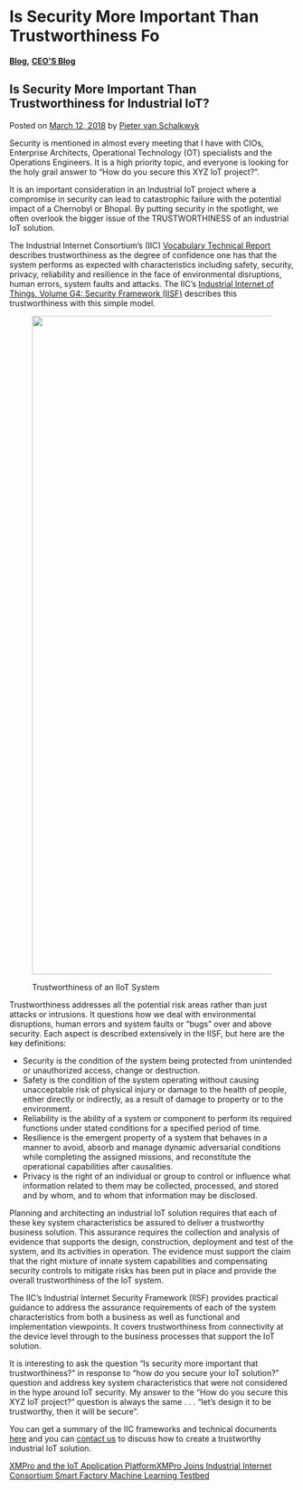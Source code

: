 # Is Security More Important Than Trustworthiness Fo

[**Blog**](https://xmpro.com/category/blog/)**,** [**CEO'S Blog**](https://xmpro.com/category/blog/pieter-blog/)

## Is Security More Important Than Trustworthiness for Industrial IoT?

Posted on [March 12, 2018](https://xmpro.com/is-security-more-important-than-trustworthiness-for-industrial-iot/) by [Pieter van Schalkwyk](https://xmpro.com/author/pietervs/)

Security is mentioned in almost every meeting that I have with CIOs, Enterprise Architects, Operational Technology (OT) specialists and the Operations Engineers. It is a high priority topic, and everyone is looking for the holy grail answer to “How do you secure this XYZ IoT project?”.

It is an important consideration in an Industrial IoT project where a compromise in security can lead to catastrophic failure with the potential impact of a Chernobyl or Bhopal. By putting security in the spotlight, we often overlook the bigger issue of the TRUSTWORTHINESS of an industrial IoT solution.

The Industrial Internet Consortium’s (IIC) [Vocabulary Technical Report](http://www.iiconsortium.org/vocab/index.htm) describes trustworthiness as the degree of confidence one has that the system performs as expected with characteristics including safety, security, privacy, reliability and resilience in the face of environmental disruptions, human errors, system faults and attacks. The IIC’s [Industrial Internet of Things, Volume G4: Security Framework (IISF)](http://www.iiconsortium.org/IISF.htm) describes this trustworthiness with this simple model.

<figure><img src="https://xmpro.com/wp-content/uploads/2018/03/Screenshot-2018-03-12-10.38.14.png" alt="" height="1164" width="1722"><figcaption><p>Trustworthiness of an IIoT System</p></figcaption></figure>

Trustworthiness addresses all the potential risk areas rather than just attacks or intrusions. It questions how we deal with environmental disruptions, human errors and system faults or “bugs” over and above security.  Each aspect is described extensively in the IISF, but here are the key definitions:

* Security is the condition of the system being protected from unintended or unauthorized access, change or destruction.
* Safety is the condition of the system operating without causing unacceptable risk of physical injury or damage to the health of people, either directly or indirectly, as a result of damage to property or to the environment.
* Reliability is the ability of a system or component to perform its required functions under stated conditions for a specified period of time.
* Resilience is the emergent property of a system that behaves in a manner to avoid, absorb and manage dynamic adversarial conditions while completing the assigned missions, and reconstitute the operational capabilities after causalities.
* Privacy is the right of an individual or group to control or influence what information related to them may be collected, processed, and stored and by whom, and to whom that information may be disclosed.

Planning and architecting an industrial IoT solution requires that each of these key system characteristics be assured to deliver a trustworthy business solution. This assurance requires the collection and analysis of evidence that supports the design, construction, deployment and test of the system, and its activities in operation. The evidence must support the claim that the right mixture of innate system capabilities and compensating security controls to mitigate risks has been put in place and provide the overall trustworthiness of the IoT system.

The IIC’s Industrial Internet Security Framework (IISF) provides practical guidance to address the assurance requirements of each of the system characteristics from both a business as well as functional and implementation viewpoints.  It covers trustworthiness from connectivity at the device level through to the business processes that support the IoT solution.

It is interesting to ask the question “Is security more important that trustworthiness?” in response to “how do you secure your IoT solution?” question and address key system characteristics that were not considered in the hype around IoT security. My answer to the “How do you secure this XYZ IoT project?” question is always the same . . . “let’s design it to be trustworthy, then it will be secure”.

You can get a summary of the IIC frameworks and technical documents [here](https://www.iiconsortium.org/white-papers.htm) and you can [contact us](https://xmpro.com/contact-us) to discuss how to create a trustworthy industrial IoT solution.

[XMPro and the IoT Application Platform](https://xmpro.com/xmpro-and-the-iot-application-platform/)[XMPro Joins Industrial Internet Consortium Smart Factory Machine Learning Testbed](https://xmpro.com/xmpro-joins-industrial-internet-consortium-smart-factory-machine-learning-testbed/)
